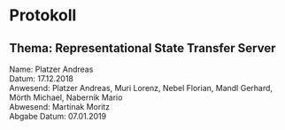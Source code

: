 # Protokoll

## Thema: Representational State Transfer Server 
Name: Platzer Andreas <br>
Datum: 17.12.2018 <br>
Anwesend: Platzer Andreas, Muri Lorenz, Nebel Florian, Mandl Gerhard, Mörth Michael, Nabernik Mario <br>
Abwesend: Martinak Moritz<br>
Abgabe Datum: 07.01.2019 <br>

